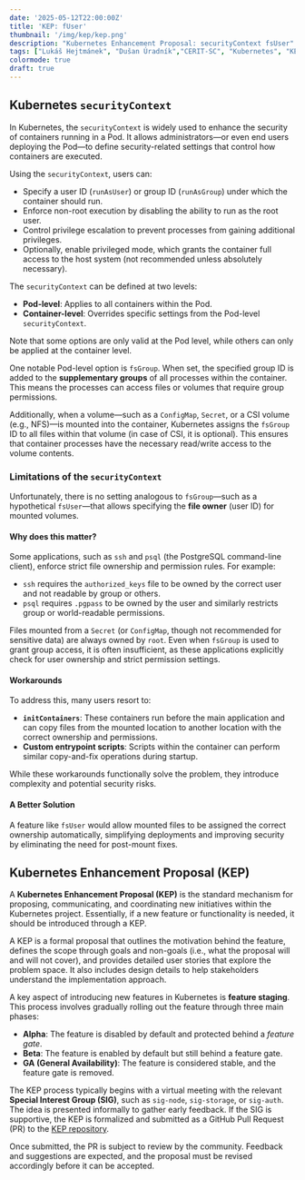 ```yaml
---
date: '2025-05-12T22:00:00Z'
title: 'KEP: fUser'
thumbnail: '/img/kep/kep.png'
description: "Kubernetes Enhancement Proposal: securityContext fsUser"
tags: ["Lukáš Hejtmánek", "Dušan Úradník","CERIT-SC", "Kubernetes", "KEP", "Security"]
colormode: true
draft: true
---
```


## Kubernetes `securityContext`

In Kubernetes, the `securityContext` is widely used to enhance the security of containers running in a Pod. It allows administrators—or even end users deploying the Pod—to define security-related settings that control how containers are executed.

Using the `securityContext`, users can:

- Specify a user ID (`runAsUser`) or group ID (`runAsGroup`) under which the container should run.
- Enforce non-root execution by disabling the ability to run as the root user.
- Control privilege escalation to prevent processes from gaining additional privileges.
- Optionally, enable privileged mode, which grants the container full access to the host system (not recommended unless absolutely necessary).

The `securityContext` can be defined at two levels:

- **Pod-level**: Applies to all containers within the Pod.
- **Container-level**: Overrides specific settings from the Pod-level `securityContext`.

Note that some options are only valid at the Pod level, while others can only be applied at the container level.

One notable Pod-level option is `fsGroup`. When set, the specified group ID is added to the **supplementary groups** of all processes within the container. This means the processes can access files or volumes that require group permissions.

Additionally, when a volume—such as a `ConfigMap`, `Secret`, or a CSI volume (e.g., NFS)—is mounted into the container, Kubernetes assigns the `fsGroup` ID to all files within that volume (in case of CSI, it is optional). This ensures that container processes have the necessary read/write access to the volume contents.


### Limitations of the `securityContext`

Unfortunately, there is no setting analogous to `fsGroup`—such as a hypothetical `fsUser`—that allows specifying the **file owner** (user ID) for mounted volumes.

#### Why does this matter?

Some applications, such as `ssh` and `psql` (the PostgreSQL command-line client), enforce strict file ownership and permission rules. For example:

- `ssh` requires the `authorized_keys` file to be owned by the correct user and not readable by group or others.
- `psql` requires `.pgpass` to be owned by the user and similarly restricts group or world-readable permissions.

Files mounted from a `Secret` (or `ConfigMap`, though not recommended for sensitive data) are always owned by `root`. Even when `fsGroup` is used to grant group access, it is often insufficient, as these applications explicitly check for user ownership and strict permission settings.

#### Workarounds

To address this, many users resort to:

- **`initContainers`**: These containers run before the main application and can copy files from the mounted location to another location with the correct ownership and permissions.
- **Custom entrypoint scripts**: Scripts within the container can perform similar copy-and-fix operations during startup.

While these workarounds functionally solve the problem, they introduce complexity and potential security risks.

#### A Better Solution

A feature like `fsUser` would allow mounted files to be assigned the correct ownership automatically, simplifying deployments and improving security by eliminating the need for post-mount fixes.

## Kubernetes Enhancement Proposal (KEP)

A **Kubernetes Enhancement Proposal (KEP)** is the standard mechanism for proposing, communicating, and coordinating new initiatives within the Kubernetes project. Essentially, if a new feature or functionality is needed, it should be introduced through a KEP.

A KEP is a formal proposal that outlines the motivation behind the feature, defines the scope through goals and non-goals (i.e., what the proposal will and will not cover), and provides detailed user stories that explore the problem space. It also includes design details to help stakeholders understand the implementation approach.

A key aspect of introducing new features in Kubernetes is **feature staging**. This process involves gradually rolling out the feature through three main phases:

- **Alpha**: The feature is disabled by default and protected behind a *feature gate*.
- **Beta**: The feature is enabled by default but still behind a feature gate.
- **GA (General Availability)**: The feature is considered stable, and the feature gate is removed.

The KEP process typically begins with a virtual meeting with the relevant **Special Interest Group (SIG)**, such as `sig-node`, `sig-storage`, or `sig-auth`. The idea is presented informally to gather early feedback. If the SIG is supportive, the KEP is formalized and submitted as a GitHub Pull Request (PR) to the [KEP repository](https://github.com/kubernetes/enhancements).

Once submitted, the PR is subject to review by the community. Feedback and suggestions are expected, and the proposal must be revised accordingly before it can be accepted.



